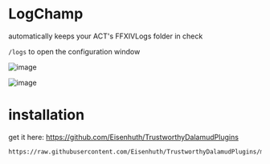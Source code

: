 # LogChamp
automatically keeps your ACT's FFXIVLogs folder in check

`/logs` to open the configuration window

![image](https://github.com/Eisenhuth/dalamud-logchamp/assets/47415874/2c8b2129-c5a3-4983-bd60-b7ab3ee4de28)

![image](https://user-images.githubusercontent.com/47415874/234047109-7b7f88cf-8871-486c-8e74-b1df87629bb7.png)


# installation
get it here: https://github.com/Eisenhuth/TrustworthyDalamudPlugins
```
https://raw.githubusercontent.com/Eisenhuth/TrustworthyDalamudPlugins/master/pluginmaster.json
```
